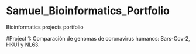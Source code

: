 # Samuel_Bioinformatics_Portfolio
Bioinformatics projects portfolio

#Project 1: Comparación de genomas de coronavirus humanos: Sars-Cov-2, HKU1 y NL63.
